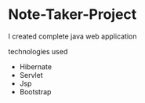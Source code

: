 # Note-Taker-Project
I created complete java web application

 technologies used
* Hibernate
* Servlet
* Jsp
* Bootstrap
